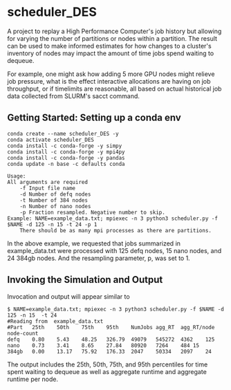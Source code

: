 # scheduler_DES
A project to replay a High Performance Computer's job history but allowing for varying the number of partitions or nodes within a partition. 
The result can be used to make informed estimates for how changes to a cluster's inventory of nodes may impact the amount of time jobs spend
waiting to dequeue. 
 
For example, one might ask how adding 5 more GPU nodes might relieve job pressure, what is the effect interactive allocations are having on 
job throughput, or if timelimits are reasonable, all based on actual historical job data collected from SLURM's sacct command.  

## Getting Started: Setting up a conda env

```
conda create --name scheduler_DES -y
conda activate scheduler_DES
conda install -c conda-forge -y simpy
conda install -c conda-forge -y mpi4py
conda install -c conda-forge -y pandas
conda update -n base -c defaults conda
```


```
Usage: 
All arguments are required
	-f Input file name
	-d Number of defq nodes
	-t Number of 384 nodes
	-n Number of nano nodes
	-p Fraction resampled. Negative number to skip.
Example: NAME=example_data.txt; mpiexec -n 3 python3 scheduler.py -f $NAME -d 125 -n 15 -t 24 -p 1
	There should be as many mpi processes as there are partitions.  
```
In the above example, we requested that jobs summarized in example_data.txt were processed with 125 defq nodes, 15 nano nodes, and 24 384gb
nodes. And the resampling parameter, p, was set to 1.  

## Invoking the Simulation and Output
Invocation and output will appear similar to 
```
$ NAME=example_data.txt; mpiexec -n 3 python3 scheduler.py -f $NAME -d 125 -n 15  -t 24
#Reading from  example_data.txt
#Part	25th	50th	75th	95th	NumJobs	agg_RT	agg_RT/node	node-count
defq	0.80	5.43	48.25	326.79	49079	545272	4362	125
nano	0.73	3.41	8.65	27.84	80920	7264	484	15
384gb	0.00	13.17	75.92	176.33	2047	50334	2097	24
```
The output includes the 25th, 50th, 75th, and 95th percentiles for time spent waiting to dequeue as well as aggregate runtime and aggregate
runtime per node. 

